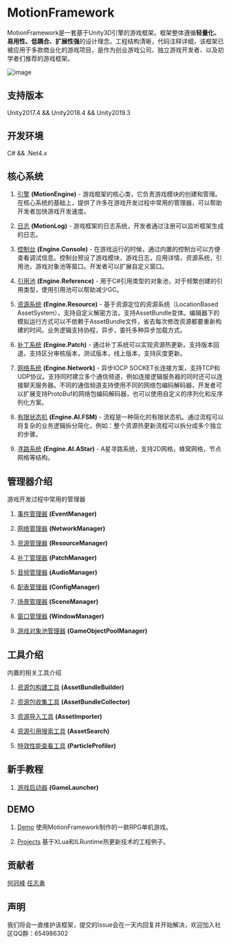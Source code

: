# MotionFramework
MotionFramework是一套基于Unity3D引擎的游戏框架。框架整体遵循**轻量化、易用性、低耦合、扩展性强**的设计理念。工程结构清晰，代码注释详细，该框架已被应用于多款商业化的游戏项目，是作为创业游戏公司、独立游戏开发者、以及初学者们推荐的游戏框架。

![image](https://github.com/gmhevinci/MotionFramework/raw/master/Docs/Image/framework.png)

## 支持版本
Unity2017.4 && Unity2018.4 && Unity2019.3

## 开发环境
C# && .Net4.x

## 核心系统

1. [引擎](https://github.com/gmhevinci/MotionFramework/blob/master/Docs/MotionEngine.md) **(MotionEngine)** - 游戏框架的核心类，它负责游戏模块的创建和管理。在核心系统的基础上，提供了许多在游戏开发过程中常用的管理器，可以帮助开发者加快游戏开发速度。

2. [日志](https://github.com/gmhevinci/MotionFramework/blob/master/Docs/MotionLog.md) **(MotionLog)** - 游戏框架的日志系统，开发者通过注册可以监听框架生成的日志。

3. [控制台](https://github.com/gmhevinci/MotionFramework/blob/master/Docs/Engine.Console.md) **(Engine.Console)** - 在游戏运行的时候，通过内置的控制台可以方便查看调试信息。控制台预设了游戏模块，游戏日志，应用详情，资源系统，引用池，游戏对象池等窗口。开发者可以扩展自定义窗口。

4. [引用池](https://github.com/gmhevinci/MotionFramework/blob/master/Docs/Engine.Reference.md) **(Engine.Reference)** - 用于C#引用类型的对象池，对于频繁创建的引用类型，使用引用池可以帮助减少GC。

5. [资源系统](https://github.com/gmhevinci/MotionFramework/blob/master/Docs/Engine.Resource.md) **(Engine.Resource)** - 基于资源定位的资源系统（LocationBased AssetSystem），支持自定义解密方法，支持AssetBundle变体。编辑器下的模拟运行方式可以不依赖于AssetBundle文件，省去每次修改资源都要重新构建的时间。业务逻辑支持协程，异步，委托多种异步加载方式。

6. [补丁系统](https://github.com/gmhevinci/MotionFramework/blob/master/Docs/Engine.Patch.md) **(Engine.Patch)** - 通过补丁系统可以实现资源热更新。支持版本回退，支持区分审核版本，测试版本，线上版本，支持灰度更新。

7. [网络系统](https://github.com/gmhevinci/MotionFramework/blob/master/Docs/Engine.Network.md) **(Engine.Network)** - 异步IOCP SOCKET长连接方案，支持TCP和UDP协议。支持同时建立多个通信频道，例如连接逻辑服务器的同时还可以连接聊天服务器。不同的通信频道支持使用不同的网络包编码解码器，开发者可以扩展支持ProtoBuf的网络包编码解码器，也可以使用自定义的序列化和反序列化方案。

8. [有限状态机](https://github.com/gmhevinci/MotionFramework/blob/master/Docs/Engine.AI.FSM.md) **(Engine.AI.FSM)** - 流程是一种简化的有限状态机。通过流程可以将复杂的业务逻辑拆分简化，例如：整个资源热更新流程可以拆分成多个独立的步骤。

9. [寻路系统](https://github.com/gmhevinci/MotionFramework/blob/master/Docs/Engine.AI.AStar.md) **(Engine.AI.AStar)** - A星寻路系统，支持2D网格，蜂窝网格，节点网格等结构。

## 管理器介绍
游戏开发过程中常用的管理器

1. [事件管理器](https://github.com/gmhevinci/MotionFramework/blob/master/Docs/Module.Event.md) **(EventManager)**

2. [网络管理器](https://github.com/gmhevinci/MotionFramework/blob/master/Docs/Module.Network.md) **(NetworkManager)**

3. [资源管理器](https://github.com/gmhevinci/MotionFramework/blob/master/Docs/Module.Resource.md) **(ResourceManager)**

4. [补丁管理器](https://github.com/gmhevinci/MotionFramework/blob/master/Docs/Module.Patch.md) **(PatchManager)**

5. [音频管理器](https://github.com/gmhevinci/MotionFramework/blob/master/Docs/Module.Audio.md) **(AudioManager)**

6. [配表管理器](https://github.com/gmhevinci/MotionFramework/blob/master/Docs/Module.Config.md) **(ConfigManager)**

7. [场景管理器](https://github.com/gmhevinci/MotionFramework/blob/master/Docs/Module.Scene.md) **(SceneManager)**

8. [窗口管理器](https://github.com/gmhevinci/MotionFramework/blob/master/Docs/Module.Window.md) **(WindowManager)**

9. [游戏对象池管理器](https://github.com/gmhevinci/MotionFramework/blob/master/Docs/Module.Pool.md) **(GameObjectPoolManager)**

## 工具介绍
内置的相关工具介绍

1. [资源包构建工具](https://github.com/gmhevinci/MotionFramework/blob/master/Docs/Editor.AssetBundleBuilder.md) **(AssetBundleBuilder)**

2. [资源包收集工具](https://github.com/gmhevinci/MotionFramework/blob/master/Docs/Editor.AssetBundleCollector.md) **(AssetBundleCollector)**

3. [资源导入工具](https://github.com/gmhevinci/MotionFramework/blob/master/Docs/Editor.AssetImporter.md) **(AssetImporter)**

4. [资源引用搜索工具](https://github.com/gmhevinci/MotionFramework/blob/master/Docs/Editor.AssetSearch.md) **(AssetSearch)**

5. [特效性能查看工具](https://github.com/gmhevinci/MotionFramework/blob/master/Docs/Editor.ParticleProfiler.md) **(ParticleProfiler)**

## 新手教程
1. [游戏启动器](https://github.com/gmhevinci/MotionFramework/blob/master/Docs/GameLauncher.md) **(GameLauncher)**

## DEMO
1. [Demo](https://github.com/gmhevinci/Demo) 使用MotionFramework制作的一款RPG单机游戏。

2. [Projects](https://github.com/gmhevinci/Projects) 基于XLua和ILRuntime热更新技术的工程例子。

## 贡献者
[何冠峰](https://github.com/gmhevinci) [任志勇](https://github.com/renruoyu1989)

## 声明
我们将会一直维护该框架，提交的Issue会在一天内回复并开始解决，欢迎加入社区QQ群：654986302